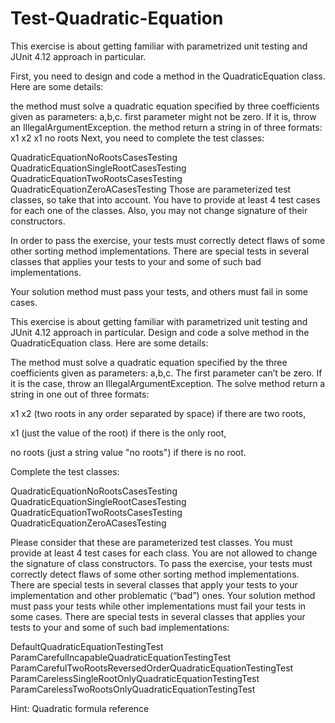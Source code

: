 # Test-Quadratic-Equation
This exercise is about getting familiar with parametrized unit testing and JUnit 4.12 approach in particular.

First, you need to design and code a  method in the QuadraticEquation class.
Here are some details:

the method must solve a quadratic equation specified by three coefficients given as parameters: a,b,c.
first parameter  might not be zero. If it is, throw an IllegalArgumentException.
the  method return a string in of three formats:
x1 x2
x1
no roots
Next, you need to complete the test classes:

QuadraticEquationNoRootsCasesTesting
QuadraticEquationSingleRootCasesTesting
QuadraticEquationTwoRootsCasesTesting
QuadraticEquationZeroACasesTesting
Those are parameterized test classes, so take that into account. You have to provide at least 4 test cases for each one of the classes.
Also, you may not change signature of their constructors.

In order to pass the exercise, your tests must correctly detect flaws of some other sorting method implementations.
There are special tests in several classes that applies your tests to your and some of such bad implementations.

Your solution method must pass your tests, and others must fail in some cases.

This exercise is about getting familiar with parametrized unit testing and JUnit 4.12 approach in particular.
Design and code a solve method in the QuadraticEquation class.
Here are some details:

The method must solve a quadratic equation specified by the three coefficients given as parameters: a,b,c.
The first parameter can’t be zero. If it is the case, throw an IllegalArgumentException.
The solve method return a string in one out of three formats:


x1 x2 (two roots in any order separated by space) if there are two roots,

x1 (just the value of the root) if there is the only root,

no roots (just a string value "no roots") if there is no root.



Complete the test classes:

QuadraticEquationNoRootsCasesTesting
QuadraticEquationSingleRootCasesTesting
QuadraticEquationTwoRootsCasesTesting
QuadraticEquationZeroACasesTesting

Please consider that these are parameterized test classes.
You must provide at least 4 test cases for each class.
You are not allowed to change the signature of class constructors.
To pass the exercise, your tests must correctly detect flaws of some other sorting method implementations.
There are special tests in several classes that apply your tests to your implementation and other problematic (“bad”) ones.
Your solution method must pass your tests while other implementations must fail your tests in some cases.
There are special tests in several classes that applies your tests to your and some of such bad implementations:

DefaultQuadraticEquationTestingTest
ParamCarefulIncapableQuadraticEquationTestingTest
ParamCarefulTwoRootsReversedOrderQuadraticEquationTestingTest
ParamCarelessSingleRootOnlyQuadraticEquationTestingTest
ParamCarelessTwoRootsOnlyQuadraticEquationTestingTest

Hint: Quadratic formula reference
